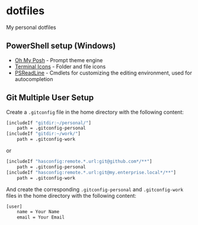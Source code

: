 # dotfiles

My personal dotfiles

## PowerShell setup (Windows)

- [Oh My Posh](https://ohmyposh.dev/) - Prompt theme engine
- [Terminal Icons](https://github.com/devblackops/Terminal-Icons) - Folder and file icons
- [PSReadLine](https://docs.microsoft.com/en-us/powershell/module/psreadline/) - Cmdlets for customizing the editing environment, used for autocompletion

## Git Multiple User Setup

Create a `.gitconfig` file in the home directory with the following content:

```bash
[includeIf "gitdir:~/personal/"]
    path = .gitconfig-personal
[includeIf "gitdir:~/work/"]
    path = .gitconfig-work
```

or

```bash
[includeIf "hasconfig:remote.*.url:git@github.com*/**"]
    path = .gitconfig-personal
[includeIf "hasconfig:remote.*.url:git@my.enterprise.local*/**"]
    path = .gitconfig-work
```

And create the corresponding `.gitconfig-personal` and `.gitconfig-work` files in the home directory with the following content:

```bash
[user]
    name = Your Name
    email = Your Email
```
